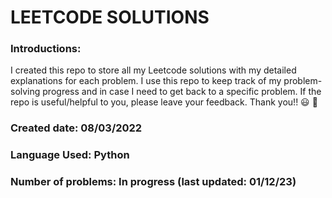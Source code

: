 # LEETCODE SOLUTIONS

### Introductions:
I created this repo to store all my Leetcode solutions with my detailed 
explanations for each problem. I use this repo to keep track of my 
problem-solving progress and in case I need to get back to a specific 
problem. If the repo is useful/helpful to you, please leave your feedback. 
Thank you!! :smiley: :slightly_smiling_face:	
### Created date: 08/03/2022 
### Language Used: Python
### Number of problems: In progress (last updated: 01/12/23)

